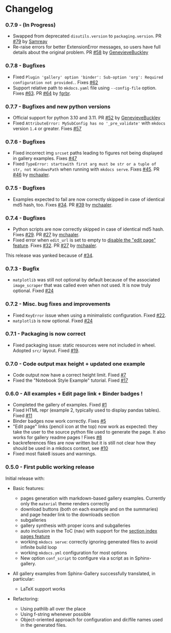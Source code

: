 # Changelog

### 0.7.9 - (In Progress)

 - Swapped from deprecated `disutils.version` to `packaging.version`. PR [#79](https://github.com/smarie/mkdocs-gallery/pull/79) by [Samreay](https://github.com/Samreay)
 - Re-raise errors for better ExtensionError messages, so users have full details about the original problem. PR [#58](https://github.com/smarie/mkdocs-gallery/pull/58) by [GenevieveBuckley](https://github.com/GenevieveBuckley)

### 0.7.8 - Bugfixes

 - Fixed `Plugin 'gallery' option 'binder': Sub-option 'org': Required configuration not provided.`. Fixes [#62](https://github.com/smarie/mkdocs-gallery/issues/62)
 - Support relative path to `mkdocs.yaml` file using `--config-file` option. Fixes [#63](https://github.com/smarie/mkdocs-gallery/issues/63). PR [#64](https://github.com/smarie/mkdocs-gallery/pull/64) by [fgrbr](https://github.com/fgrbr).

### 0.7.7 - Bugfixes and new python versions

 - Official support for python 3.10 and 3.11. PR [#52](https://github.com/smarie/mkdocs-gallery/pull/52) by [GenevieveBuckley](https://github.com/GenevieveBuckley)
 - Fixed `AttributeError: MySubConfig has no '_pre_validate'` with `mkdocs` version `1.4` or greater. Fixes [#57](https://github.com/smarie/mkdocs-gallery/issues/57)

### 0.7.6 - Bugfixes

 - Fixed incorrect img `srcset` paths leading to figures not being displayed in gallery examples. Fixes [#47](https://github.com/smarie/mkdocs-gallery/issues/47)
 - Fixed `TypeError: startswith first arg must be str or a tuple of str, not WindowsPath` when running with `mkdocs serve`. Fixes [#45](https://github.com/smarie/mkdocs-gallery/issues/45). PR [#46](https://github.com/smarie/mkdocs-gallery/pull/46) by [mchaaler](https://github.com/mchaaler).

### 0.7.5 - Bugfixes

 - Examples expected to fail are now correctly skipped in case of identical md5 hash, too. Fixes [#34](https://github.com/smarie/mkdocs-gallery/issues/34). PR [#39](https://github.com/smarie/mkdocs-gallery/pull/39) by [mchaaler](https://github.com/mchaaler).

### 0.7.4 - Bugfixes

 - Python scripts are now correctly skipped in case of identical md5 hash. Fixes [#29](https://github.com/smarie/mkdocs-gallery/issues/29). PR [#27](https://github.com/smarie/mkdocs-gallery/pull/27) by [mchaaler](https://github.com/mchaaler).
 - Fixed error when `edit_url` is set to empty to [disable the "edit page" feature](https://www.mkdocs.org/user-guide/configuration/#edit_uri). Fixes [#32](https://github.com/smarie/mkdocs-gallery/issues/32). PR [#27](https://github.com/smarie/mkdocs-gallery/pull/27) by [mchaaler](https://github.com/mchaaler).
 
This release was yanked because of [#34](https://github.com/smarie/mkdocs-gallery/issues/34).

### 0.7.3 - Bugfix

 - `matplotlib` was still not optional by default because of the associated `image_scraper` that was called even when not used. It is now truly optional. Fixed [#24](https://github.com/smarie/mkdocs-gallery/issues/24)

### 0.7.2 - Misc. bug fixes and improvements

 - Fixed `KeyError` issue when using a minimalistic configuration. Fixed [#22](https://github.com/smarie/mkdocs-gallery/issues/22).
 - `matplotlib` is now optional. Fixed [#24](https://github.com/smarie/mkdocs-gallery/issues/24)

### 0.7.1 - Packaging is now correct

 - Fixed packaging issue: static resources were not included in wheel. Adopted `src/` layout. Fixed [#19](https://github.com/smarie/mkdocs-gallery/issues/19).

### 0.7.0 - Code output max height + updated one example

 - Code output now have a correct height limit. Fixed [#7](https://github.com/smarie/mkdocs-gallery/issues/7)
 - Fixed the "Notebook Style Example" tutorial. Fixed [#17](https://github.com/smarie/mkdocs-gallery/issues/17)

### 0.6.0 - All examples + Edit page link + Binder badges !

 - Completed the gallery of examples. Fixed [#1](https://github.com/smarie/mkdocs-gallery/issues/1)
 - Fixed HTML repr (example 2, typically used to display pandas tables). Fixed [#11](https://github.com/smarie/mkdocs-gallery/issues/11)
 - Binder badges now work correctly. Fixes [#5](https://github.com/smarie/mkdocs-gallery/issues/5)
 - "Edit page" links (pencil icon at the top) now work as expected: they take the user to the source python file used to generate the page. It also works for gallery readme pages ! Fixes [#8](https://github.com/smarie/mkdocs-gallery/issues/8)
 - backreferences files are now written but it is still not clear how they should be used in a mkdocs context, see [#10](https://github.com/smarie/mkdocs-gallery/issues/10)
 - Fixed most flake8 issues and warnings.

### 0.5.0 - First public working release

Initial release with:

 - Basic features: 
   - pages generation with markdown-based gallery examples. Currently only the `material` theme renders correctly
   - download buttons (both on each example and on the summaries) and page header link to the downloads section
   - subgalleries
   - gallery synthesis with proper icons and subgalleries
   - auto inclusion in the ToC (nav) with support for the [section index pages feature](https://squidfunk.github.io/mkdocs-material/setup/setting-up-navigation/#section-index-pages)
   - working `mkdocs serve`: correctly ignoring generated files to avoid infinite build loop
   - working `mkdocs.yml` configuration for most options
   - New option `conf_script` to configure via a script as in Sphinx-gallery.

 - All gallery examples from Sphinx-Gallery successfully translated, in particular:
   - LaTeX support works

 - Refactoring:
   - Using pathlib all over the place
   - Using f-string whenever possible
   - Object-oriented approach for configuration and dir/file names used in the generated files.
